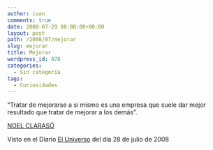 ```yaml
---
author: ivan
comments: true
date: 2008-07-29 08:08:00+00:00
layout: post
path: /2008/07/mejorar
slug: mejorar
title: Mejorar
wordpress_id: 878
categories:
  - Sin categoría
tags:
  - Curiosidades
---
```


“Tratar de mejorarse a sí mismo es una empresa que suele dar mejor resultado que tratar de mejorar a los demás”.

[NOEL CLARASÓ](https://es.wikipedia.org/wiki/Noel_Claras%C3%B3)

Visto en el Diario [El Universo](https://www.eluniverso.com/) del día 28 de julio de 2008
